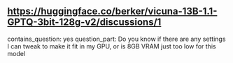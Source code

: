 ## https://huggingface.co/berker/vicuna-13B-1.1-GPTQ-3bit-128g-v2/discussions/1

contains_question: yes
question_part: Do you know if there are any settings I can tweak to make it fit in my GPU, or is 8GB VRAM just too low for this model